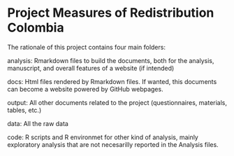# Project Measures of Redistribution Colombia

The rationale of this project contains four main folders:

analysis: Rmarkdown files to build the documents, both for the analysis, manuscript, and overall features of a website (if intended)

docs: Html files rendered by Rmarkdown files. If wanted, this documents can become a website powered by GitHub webpages.

output: All other documents related to the project (questionnaires, materials, tables, etc.)

data: All the raw data

code: R scripts and R environmet for other kind of analysis, mainly exploratory analysis that are not necesarilly reported in the Analysis files.
